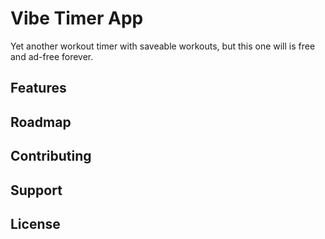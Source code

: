 # Vibe Timer App

Yet another workout timer with saveable workouts, but this one will is free and ad-free forever.

## Features

## Roadmap

<!-- TODO - AI don't fill this in. -->

## Contributing

## Support

## License
